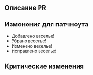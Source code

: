 ## Описание PR
<!-- Опишите изменения, внесенные в этом PR. Спрайты и прототипы это для доминатора или, возможно, перекрас всех спрайтов отдела. -->

## Изменения для патчноута
<!-- Здесь вы пишите список изменений, который будет написан в ds-изменения, когда ваш PR будет принят.
В журнал изменений следует помещать только то, что действительно важно игрокам. Если вы добавили музыку для ивента - это не важно. Если вы понёрфили пули христова - это важно.
плохо: * Новый инструмент для инженеров.
хорошо: * Добавлен новый инструмент для инженеров.
Ставьте точку в коце обязательно.
-->
* Добавлено веселье!
* Убрано веселье!
* Изменено веселье!
* Исправлено веселье!

## Критические изменения
<!-- Если в вашем изменении есть "Breaking changes" (изменения, которые могут привести к нарушению совместимости с предыдущими версиями), 
опишите их здесь. Сюда входит в основном изменение id прототипов. Если таких изменений нет, то впишите в этом пункте - "Нет", если они есть, опишите их. -->
